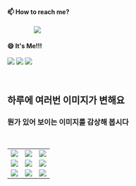 #### 📫 How to reach me?
<a href="mailto:thquddnr123@gmail.com">
    <img 
        src="https://img.shields.io/badge/Gmail-d14836?style=flat-square&logo=Gmail&logoColor=white&link=mailto:thquddnr123@gmail.com"
        style="height : auto; margin-left : 60px; margin-right : 60px;"/>
</a>

#### 😄 It's Me!!!

<a href="https://cybecho.notion.site/SBU-s-Archives-854ccd3338c2456a867956f26143998a" target="_blank"><img src="https://img.shields.io/badge/Portfolio-303030?style=for-the-badge&logo=Notion&logoColor=white"/></a>
<a href="https://www.instagram.com/junk_warrior_vintage/" target="_blank"><img src="https://img.shields.io/badge/@junk_warrir_vintage-E4405F?style=for-the-badge&logo=Instagram&logoColor=white"/></a>
<a href="https://www.behance.net/thquddnr125654" target="_blank"><img src="https://img.shields.io/badge/Behance-1769FF?style=for-the-badge&logo=Behance&logoColor=white"/></a>

</br>

## 하루에 여러번 이미지가 변해요
### 뭔가 있어 보이는 이미지를 감상해 봅시다

<!--
마크업 바로보기 사이트
https://dillinger.io/ 
-->
 <br/> <table>
<tr>
<td><img src='https://www.random-art.org/img/large/417339.jpg'></td>
<td><img src='https://www.random-art.org/img/large/416815.jpg'></td>
<td><img src='https://www.random-art.org/img/large/416525.jpg'></td>
</tr>
<tr>
<td><img src='https://www.random-art.org/img/large/415857.jpg'></td>
<td><img src='https://www.random-art.org/img/large/416097.jpg'></td>
<td><img src='https://www.random-art.org/img/large/415790.jpg'></td>
</tr>
<tr>
<td><img src='https://www.random-art.org/img/large/416350.jpg'></td>
<td><img src='https://www.random-art.org/img/large/415652.jpg'></td>
<td><img src='https://www.random-art.org/img/large/416301.jpg'></td>
</tr>
</table>
